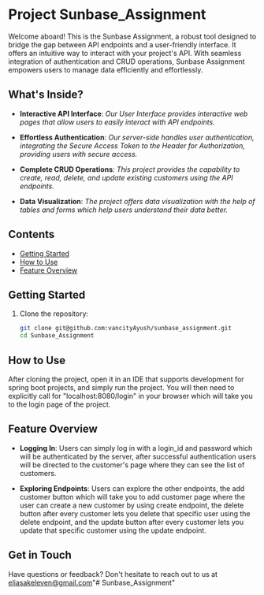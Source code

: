 # Project Sunbase_Assignment

Welcome aboard! This is the Sunbase Assignment, a robust tool designed to bridge the gap between API endpoints and a user-friendly interface. It offers an intuitive way to interact with your project's API. With seamless integration of authentication and CRUD operations, Sunbase Assignment empowers users to manage data efficiently and effortlessly.

## What's Inside?

- **Interactive API Interface**: _Our User Interface provides interactive web pages that allow users to easily interact with API endpoints._

- **Effortless Authentication**: _Our server-side handles user authentication, integrating the Secure Access Token to the Header for Authorization, providing users with secure access._

- **Complete CRUD Operations**: _This project provides the capability to create, read, delete, and update existing customers using the API endpoints._

- **Data Visualization**: _The project offers data visualization with the help of tables and forms which help users understand their data better._

## Contents

- [Getting Started](#getting-started)
- [How to Use](#how-to-use)
- [Feature Overview](#feature-overview)

## Getting Started

1. Clone the repository:
   ```bash
   git clone git@github.com:vancityAyush/sunbase_assignment.git
   cd Sunbase_Assignment

## How to Use

After cloning the project, open it in an IDE that supports development for spring boot projects, and simply run the project. You will then need to explicitly call for
"localhost:8080/login" in your browser which will take you to the login page of the project.

## Feature Overview

- **Logging In**: Users can simply log in with a login_id and password which will be authenticated by the server, after successful authentication users will be directed to the customer's page where they can see the list of customers.

- **Exploring Endpoints**: Users can explore the other endpoints, the add customer button which will take you to add customer page where the user can create a new customer by using create endpoint, the delete button after every customer lets you delete that specific user using the delete endpoint, and the update button after every customer lets you update that specific customer using the update endpoint.

## Get in Touch

Have questions or feedback? Don't hesitate to reach out to us at eliasakeleven@gmail.com"# Sunbase_Assignment" 
